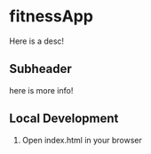 # fitnessApp

Here is a desc!

## Subheader

here is more info!

## Local Development
1. Open index.html in your browser